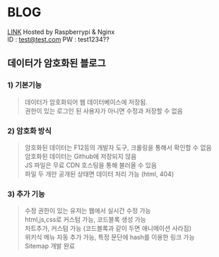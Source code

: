# BLOG

[LINK](https://oculis.iptime.org/sample) Hosted by Raspberrypi & Nginx  
ID : test@test.com PW : test1234??  

## 데이터가 암호화된 블로그
### 1) 기본기능
> 데이터가 암호화되어 웹 데이터베이스에 저장됨.  
> 권한이 있는 로그인 된 사용자가 아니면 수정과 저장할 수 없음  

### 2) 암호화 방식
> 암호화된 데이터는 F12등의 개발자 도구, 크롤링을 통해서 확인할 수 없음  
> 암호화된 데이터는 Github에 저장되지 않음  
> JS 파일은 무료 CDN 호스팅을 통해 불러올 수 있음  
> 파일 두 개만 공개된 상태면 데이터 처리 가능 (html, 404)  

### 3) 추가 기능
> 수정 권한이 있는 유저는 웹에서 실시간 수정 가능  
> html,js,css로 커스텀 가능, 코드블록 생성 가능  
> 차트추가, 커스텀 가능 (코드블록과 같이 두면 애니메이션 사라짐)  
> 위키식 메뉴 자동 추가 가능, 특정 문단에 hash를 이용한 링크 가능  
> Sitemap 개발 완료  
